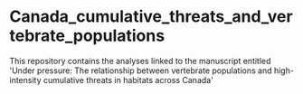 # Canada_cumulative_threats_and_vertebrate_populations
This repository contains the analyses linked to the manuscript entitled 'Under pressure: The relationship between vertebrate populations and high-intensity cumulative threats in habitats across Canada'
